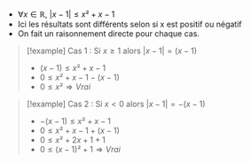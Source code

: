 - $\forall x \in \mathbb{R}$, $|x-1|\leq x²+x-1$
- Ici les résultats sont différents selon si x est positif ou négatif
- On fait un raisonnement directe pour chaque cas.

>[!example] Cas 1 : Si $x \geq 1$ alors $|x-1| = (x-1)$
>- $(x-1)\leq x²+x-1$
>- $0 \leq x²+x-1 - (x-1)$
>- $0 \leq x² \Rightarrow Vrai$

> [!example] Cas 2 : Si $x < 0$ alors $|x-1| = -(x-1)$
>- $-(x-1)\leq x²+x-1$
>- $0 \leq x²+x-1 + (x-1)$
>- $0 \leq x² + 2x + 1 + 1$
>- $0 \leq (x-1)² +1 \Rightarrow Vrai$


